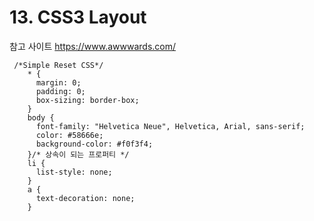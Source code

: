 # 13. CSS3 Layout
참고 사이트
https://www.awwwards.com/ 

```
 /*Simple Reset CSS*/
    * {
      margin: 0;
      padding: 0;
      box-sizing: border-box;
    }
    body {
      font-family: "Helvetica Neue", Helvetica, Arial, sans-serif;
      color: #58666e;
      background-color: #f0f3f4;
    }/* 상속이 되는 프로퍼티 */
    li {
      list-style: none;
    }
    a {
      text-decoration: none;
    }
```


